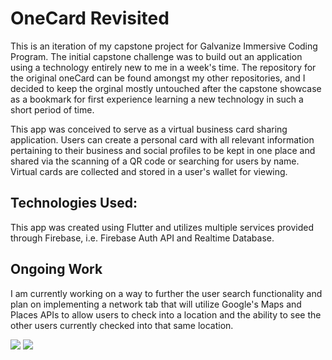 # OneCard Revisited
This is an iteration of my capstone project for Galvanize Immersive Coding Program. The initial capstone challenge was to build out an application using a technology entirely new to me in a week's time. The repository for the original oneCard can be found amongst my other repositories, and I decided to keep the orginal mostly untouched after the capstone showcase as a bookmark for first experience learning a new technology in such a short period of time. 

This app was conceived to serve as a virtual business card sharing application. Users can create a personal card with all relevant information pertaining to their business and social profiles to be kept in one place and shared via the scanning of a QR code or searching for users by name. Virtual cards are collected and stored in a user's wallet for viewing. 

## Technologies Used:
This app was created using Flutter and utilizes multiple services provided through Firebase, i.e. Firebase Auth API and Realtime Database.

## Ongoing Work
I am currently working on a way to further the user search functionality and plan on implementing a network tab that will utilize Google's Maps and Places APIs to allow users to check into a location and the ability to see the other users currently checked into that same location. 


![](onecardfirst.gif)
![](onecardtwo.gif)